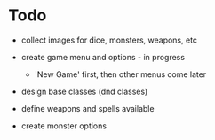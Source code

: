 # Todo
- collect images for dice, monsters, weapons, etc

- create game menu and options - in progress
    - 'New Game' first, then other menus come later

- design base classes (dnd classes)
- define weapons and spells available
- create monster options